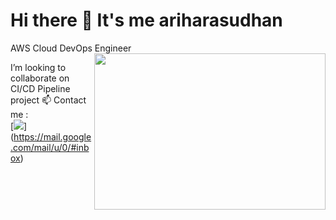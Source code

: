 # Hi there 👋 It's me ariharasudhan

AWS Cloud DevOps Engineer
<img align="right" width="370" height="250" src="https://www.groupnp.com/wp-content/uploads/sites/72/2022/07/DevOps-figure-of-8.gif">

 I’m looking to collaborate on CI/CD Pipeline project
 📫 Contact me :
 <br /> [<img src="https://img.shields.io/badge/Gmail-D14836?style=for-the-badge&logo=gmail&logoColor=white"/>] (https://mail.google.com/mail/u/0/#inbox)
